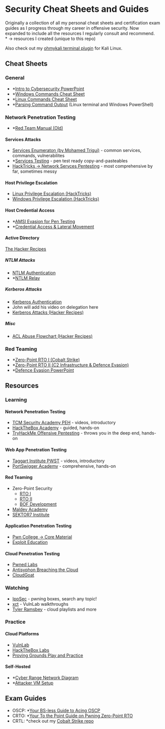 # Security Cheat Sheets and Guides
Originally a collection of all my personal cheat sheets and certification exam guides as I progress through my career in offensive security.
Now expanded to include all the resources I regularly consult and recommend.  
\* → resources I created (unique to this repo)

Also check out my [ohmykali terminal plugin](https://github.com/RedefiningReality/ohmykali) for Kali Linux.

## Cheat Sheets
### General
- *[Intro to Cybersecurity PowerPoint](https://docs.google.com/presentation/d/1MITxEHjWHYbJX7xSxgpbQQ88uRbacB5pDVnJqqWqobw/)
- *[Windows Commands Cheat Sheet](https://docs.google.com/document/d/1CGgADAOZQuMXAyzXVeXRNhQ_PPBYliMXCy-4RNE0UMw/)
- *[Linux Commands Cheat Sheet](https://docs.google.com/document/d/1vJxoHrjW607NJDLC1Zln1llrEIqrS6Ea3j9ihJTdblg/)
- *[Parsing Command Output](Parsing%20Command%20Output.md) (Linux terminal and Windows PowerShell)

### Network Penetration Testing
- *[Red Team Manual (Old)](https://docs.google.com/document/d/17W30A0wpB7lVTDb7SCjWs0lb9bMAjVR4B7Dp_c2rU2g/)

#### Services Attacks
- [Services Enumeraton (by Mohamed Trigui)](https://medtrigui.github.io/service-enumeration/) - common services, commands, vulnerabilites
- *[Services Testing](Services%20Testing.md) - pen test ready copy-and-pasteables
- [HackTricks → Network Servces Pentesting](https://book.hacktricks.wiki/en/index.html) - most comprehensive by far, sometimes messy
#### Host Privilege Escalation
- [Linux Privilege Escalation (HackTricks)](https://book.hacktricks.wiki/en/linux-hardening/linux-privilege-escalation-checklist.html)
- [Windows Privilege Escalation (HackTricks)](https://book.hacktricks.wiki/en/windows-hardening/checklist-windows-privilege-escalation.html)
#### Host Credential Access
- *[AMSI Evasion for Pen Testing](https://medium.com/@redefiningreality/an-investigation-of-amsi-evasion-5ccacb217e06)
- *[Credential Access & Lateral Movement](https://docs.google.com/document/d/1zD0Eo6J4YPnfUc1BKICQ-TujiD3wAbnLts4jpPcwpKo/)
#### Active Directory
[The Hacker Recipes](https://www.thehacker.recipes)
##### NTLM Attacks
- [NTLM Authentication](https://thievi.sh/blog/ntlm-fully-explained-for-security-professionals/)
- *[NTLM Relay](https://docs.google.com/document/d/17St0tqsi3cKse0eymsz-nOHw8wVAlYJ8sZg21ZDWjJ0/)
##### Kerberos Attacks
- [Kerberos Authentication](https://www.tarlogic.com/blog/how-kerberos-works/)
- John will add his video on delegation here
- [Kerberos Attacks (Hacker Recipes)](https://www.thehacker.recipes/ad/movement/kerberos/)
##### Misc
- [ACL Abuse Flowchart (Hacker Recipes)](https://www.thehacker.recipes/ad/movement/dacl/)
### Red Teaming
- *[Zero-Point RTO I (Cobalt Strike)](Red%20Team%20Operations%20(RTO)%20I.md)
- *[Zero-Point RTO II (C2 Infrastructure & Defence Evasion)](Red%20Team%20Operations%20(RTO)%20II.md)
- *[Defence Evasion PowerPoint](https://docs.google.com/presentation/d/1FATzBCzp1nPhXFKdcj9M96Pl1fUjoxNGep6sQr6c-As/)

## Resources
### Learning
#### Network Penetration Testing
- [TCM Security Academy PEH](https://academy.tcm-sec.com/p/practical-ethical-hacking-the-complete-course) - videos, introductory
- [HackTheBox Academy](https://academy.hackthebox.com/catalogue) - guided, hands-on
- [TryHackMe Offensive Pentesting](https://tryhackme.com/path/outline/pentesting) - throws you in the deep end, hands-on
#### Web App Penetration Testing
- [Taggart Institute PWST](https://taggartinstitute.org/courses/enrolled/2116543) - videos, introductory
- [PortSwigger Academy](https://portswigger.net/web-security) - comprehensive, hands-on
#### Red Teaming
- Zero-Point Security
  - [RTO I](https://www.zeropointsecurity.co.uk/course/red-team-ops)
  - [RTO II](https://training.zeropointsecurity.co.uk/courses/red-team-ops-ii)
  - [BOF Development](https://www.zeropointsecurity.co.uk/course/bof-dev)
- [Maldev Academy](https://maldevacademy.com/maldev-course)
- [SEKTOR7 Institute](https://institute.sektor7.net/consumer)
#### Application Penetration Testing
- [Pwn College → Core Material](https://pwn.college/dojos)
- [Exploit Education](https://exploit.education)
#### Cloud Penetration Testing
- [Pwned Labs](https://pwnedlabs.io)
- [Antisyphon Breaching the Cloud](https://www.antisyphontraining.com/product/breaching-the-cloud-with-beau-bullock/)
- [CloudGoat](https://github.com/RhinoSecurityLabs/cloudgoat)

### Watching
- [IppSec](https://ippsec.rocks) - pwning boxes, search any topic!
- [xct](https://www.youtube.com/@xct_de) - VulnLab walkthroughs
- [Tyler Ramsbey](https://www.youtube.com/@TylerRamsbey/playlists) - cloud playlists and more

### Practice
#### Cloud Platforms
- [VulnLab](https://www.vulnlab.com)
- [HackTheBox Labs](https://app.hackthebox.com)
- [Proving Grounds Play and Practice](https://www.offsec.com/products/proving-grounds/)
#### Self-Hosted
- *[Cyber Range Network Diagram](Cyber%20Range%20Network%20Diagram.png)
- *[Attacker VM Setup](https://github.com/CyberHawks-IIT/AttackerVMs)

## Exam Guides
- OSCP: *[Your BS-less Guide to Acing OSCP](https://medium.com/@redefiningreality/your-bs-less-guide-to-acing-oscp-4eccaf497410)
- CRTO: *[Your To the Point Guide on Pwning Zero-Point RTO](https://medium.com/@redefiningreality/your-to-the-point-guide-on-pwning-zero-point-rto-303c67b4d621)
- CRTL: *check out my [Cobalt Strike repo](https://github.com/RedefiningReality/Cobalt-Strike)
